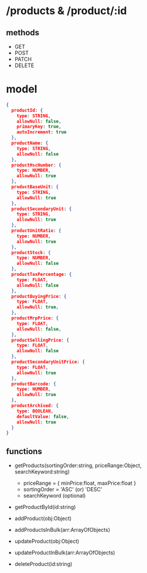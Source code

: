 # /products & /product/:id

## methods

- GET 
- POST
- PATCH
- DELETE

# model
```json
{
  productId: {
    type: STRING,
    allowNull: false,
    primaryKey: true,
    autoIncrement: true
  },
  productName: {
    type: STRING,
    allowNull: false
  },
  productHscNumber: {
    type: NUMBER,
    allowNull: true
  },
  productBaseUnit: {
    type: STRING,
    allowNull: true
  },
  productSecondaryUnit: {
    type: STRING,
    allowNull: true
  },
  productUnitRatio: {
    type: NUMBER,
    allowNull: true
  },
  productStock: {
    type: NUMBER,
    allowNull: false
  },
  productTaxPercentage: {
    type: FLOAT,
    allowNull: false
  },
  productBuyingPrice: {
    type: FLOAT,
    allowNull: true,
  },
  productMrpPrice: {
    type: FLOAT,
    allowNull: false,
  },
  productSellingPrice: {
    type: FLOAT,
    allowNull: false
  },
  productSecondaryUnitPrice: {
    type: FLOAT,
    allowNull: true
  },
  productBarcode: {
    type: NUMBER,
    allowNull: true
  },
  productArchived: {
    type: BOOLEAN,
    defaultValue: false,
    allowNull: true
  }
}
```
  
## functions

- getProducts(sortingOrder:string, priceRange:Object, searchKeyword:string)

  - priceRange = {
    minPrice:float,
    maxPrice:float
    }
  - sortingOrder = 'ASC' (or) 'DESC'
  - searchKeyword (optional)
  
- getProductById(id:string)
- addProduct(obj:Object)
- addProductsInBulk(arr:ArrayOfObjects)
- updateProduct(obj:Object)
- updateProductInBulk(arr:ArrayOfObjects)
- deleteProduct(id:string)
